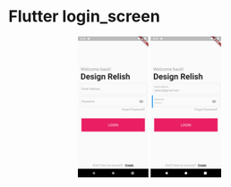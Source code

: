 # Flutter login_screen

<div align="center">
<img width="25%" src="assets/images/screen1.png"></img>
<img width="25%" src="assets/images/screen2.png"></img>
</div>
